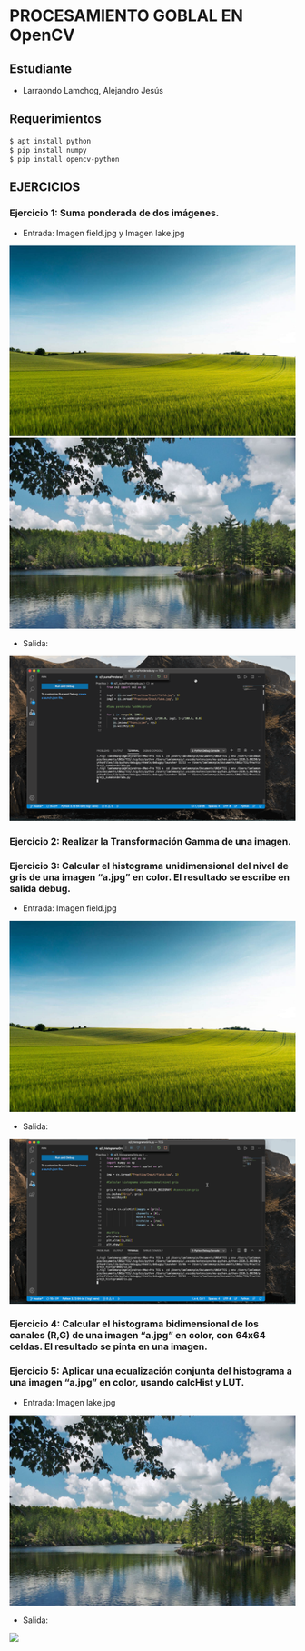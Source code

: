 # PROCESAMIENTO GOBLAL EN OpenCV
## Estudiante
- Larraondo Lamchog, Alejandro Jesús

## Requerimientos
```terminal
$ apt install python
$ pip install numpy
$ pip install opencv-python
```
## EJERCICIOS

### Ejercicio 1: Suma ponderada de dos imágenes.

- Entrada: Imagen field.jpg y Imagen lake.jpg

![](Input/field.jpg)
![](Input/lake.jpg)

- Salida:

![](Output/ej1.gif)


### Ejercicio 2: Realizar la Transformación Gamma de una imagen.


### Ejercicio 3: Calcular el histograma unidimensional del nivel de gris de una imagen “a.jpg” en color. El resultado se escribe en salida debug.

- Entrada: Imagen field.jpg

![](Input/field.jpg)

- Salida:

![](Output/ej3.gif)



### Ejercicio 4: Calcular el histograma bidimensional de los canales (R,G) de una imagen “a.jpg” en color, con 64x64 celdas. El resultado se pinta en una imagen.

### Ejercicio 5: Aplicar una ecualización conjunta del histograma a una imagen “a.jpg” en color, usando calcHist y LUT.

- Entrada: Imagen lake.jpg

![](Input/lake.jpg)

- Salida:

![](Output/ej5.gif)